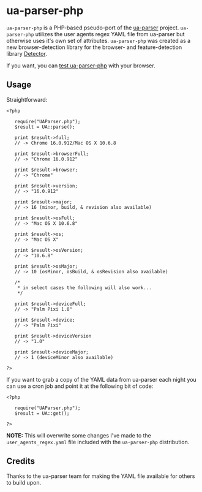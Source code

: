 # ua-parser-php #

`ua-parser-php` is a PHP-based pseudo-port of the [ua-parser](http://code.google.com/p/ua-parser/) project. `ua-parser-php`
utilizes the user agents regex YAML file from ua-parser but otherwise uses it's own set of attributes. `ua-parser-php`
was created as a new browser-detection library for the browser- and feature-detection library [Detector](https://github.com/dmolsen/Detector).

If you want, you can [test ua-parser-php](http://uaparser.dmolsen.com/) with your browser.

## Usage ##

Straightforward:

    <?php

       require("UAParser.php");
       $result = UA::parse();

       print $result->full;
       // -> Chrome 16.0.912/Mac OS X 10.6.8

       print $result->browserFull;
       // -> "Chrome 16.0.912"
		
       print $result->browser;
       // -> "Chrome"
		
       print $result->version;
       // -> "16.0.912"
		
       print $result->major;
       // -> 16 (minor, build, & revision also available)
		
       print $result->osFull;
       // -> "Mac OS X 10.6.8"
		
       print $result->os;
       // -> "Mac OS X"
		
       print $result->osVersion;
       // -> "10.6.8"
		
       print $result->osMajor;
       // -> 10 (osMinor, osBuild, & osRevision also available)

       /* 
        * in select cases the following will also work...
        */

       print $result->deviceFull;
       // -> "Palm Pixi 1.0"
       
       print $result->device;
       // -> "Palm Pixi"

       print $result->deviceVersion
       // -> "1.0"

       print $result->deviceMajor;
       // -> 1 (deviceMinor also available)

    ?>

If you want to grab a copy of the YAML data from ua-parser each night you can use a cron job and point it at the following bit of code:

    <?php

       require("UAParser.php");
       $result = UA::get();

    ?>

**NOTE:** This will overwrite some changes I've made to the `user_agents_regex.yaml` file included with the `ua-parser-php` distribution.


## Credits ##

Thanks to the ua-parser team for making the YAML file available for others to build upon.